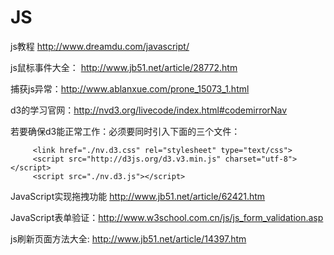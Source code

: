 # JS

js教程
http://www.dreamdu.com/javascript/

js鼠标事件大全：
http://www.jb51.net/article/28772.htm

捕获js异常：http://www.ablanxue.com/prone_15073_1.html

d3的学习官网：http://nvd3.org/livecode/index.html#codemirrorNav

若要确保d3能正常工作：必须要同时引入下面的三个文件：

         <link href="./nv.d3.css" rel="stylesheet" type="text/css">
         <script src="http://d3js.org/d3.v3.min.js" charset="utf-8"></script>
         <script src="./nv.d3.js"></script>

JavaScript实现拖拽功能  http://www.jb51.net/article/62421.htm

JavaScript表单验证：http://www.w3school.com.cn/js/js_form_validation.asp

js刷新页面方法大全: http://www.jb51.net/article/14397.htm
